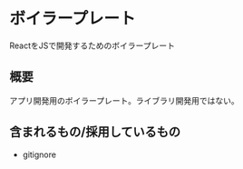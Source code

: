 ボイラープレート
====

ReactをJSで開発するためのボイラープレート

## 概要
アプリ開発用のボイラープレート。ライブラリ開発用ではない。

## 含まれるもの/採用しているもの
* gitignore